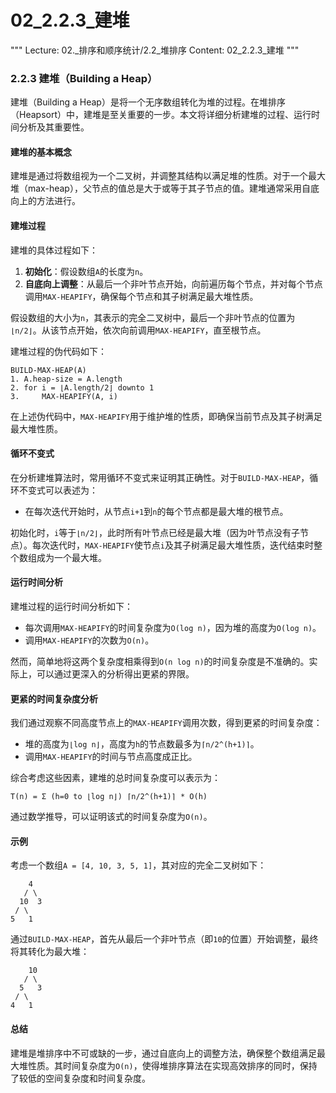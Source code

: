 # 02_2.2.3_建堆

"""
Lecture: 02._排序和顺序统计/2.2_堆排序
Content: 02_2.2.3_建堆
"""

### 2.2.3 建堆（Building a Heap）

建堆（Building a Heap）是将一个无序数组转化为堆的过程。在堆排序（Heapsort）中，建堆是至关重要的一步。本文将详细分析建堆的过程、运行时间分析及其重要性。

#### 建堆的基本概念
建堆是通过将数组视为一个二叉树，并调整其结构以满足堆的性质。对于一个最大堆（max-heap），父节点的值总是大于或等于其子节点的值。建堆通常采用自底向上的方法进行。

#### 建堆过程
建堆的具体过程如下：
1. **初始化**：假设数组`A`的长度为`n`。
2. **自底向上调整**：从最后一个非叶节点开始，向前遍历每个节点，并对每个节点调用`MAX-HEAPIFY`，确保每个节点和其子树满足最大堆性质。

假设数组的大小为`n`，其表示的完全二叉树中，最后一个非叶节点的位置为`⌊n/2⌋`。从该节点开始，依次向前调用`MAX-HEAPIFY`，直至根节点。

建堆过程的伪代码如下：
```
BUILD-MAX-HEAP(A)
1. A.heap-size = A.length
2. for i = ⌊A.length/2⌋ downto 1
3.     MAX-HEAPIFY(A, i)
```
在上述伪代码中，`MAX-HEAPIFY`用于维护堆的性质，即确保当前节点及其子树满足最大堆性质。

#### 循环不变式
在分析建堆算法时，常用循环不变式来证明其正确性。对于`BUILD-MAX-HEAP`，循环不变式可以表述为：
- 在每次迭代开始时，从节点`i+1`到`n`的每个节点都是最大堆的根节点。

初始化时，`i`等于`⌊n/2⌋`，此时所有叶节点已经是最大堆（因为叶节点没有子节点）。每次迭代时，`MAX-HEAPIFY`使节点`i`及其子树满足最大堆性质，迭代结束时整个数组成为一个最大堆。

#### 运行时间分析
建堆过程的运行时间分析如下：
- 每次调用`MAX-HEAPIFY`的时间复杂度为`O(log n)`，因为堆的高度为`O(log n)`。
- 调用`MAX-HEAPIFY`的次数为`O(n)`。

然而，简单地将这两个复杂度相乘得到`O(n log n)`的时间复杂度是不准确的。实际上，可以通过更深入的分析得出更紧的界限。

#### 更紧的时间复杂度分析
我们通过观察不同高度节点上的`MAX-HEAPIFY`调用次数，得到更紧的时间复杂度：
- 堆的高度为`⌊log n⌋`，高度为`h`的节点数最多为`⌈n/2^(h+1)⌉`。
- 调用`MAX-HEAPIFY`的时间与节点高度成正比。

综合考虑这些因素，建堆的总时间复杂度可以表示为：
```
T(n) = Σ (h=0 to ⌊log n⌋) ⌈n/2^(h+1)⌉ * O(h)
```
通过数学推导，可以证明该式的时间复杂度为`O(n)`。

#### 示例
考虑一个数组`A = [4, 10, 3, 5, 1]`，其对应的完全二叉树如下：
```
    4
   / \
  10  3
 / \
5   1
```
通过`BUILD-MAX-HEAP`，首先从最后一个非叶节点（即`10`的位置）开始调整，最终将其转化为最大堆：
```
    10
   / \
  5   3
 / \
4   1
```

#### 总结
建堆是堆排序中不可或缺的一步，通过自底向上的调整方法，确保整个数组满足最大堆性质。其时间复杂度为`O(n)`，使得堆排序算法在实现高效排序的同时，保持了较低的空间复杂度和时间复杂度。